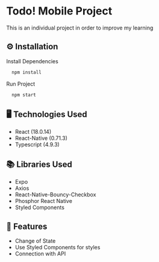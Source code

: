 # Todo! Mobile Project

This is an individual project in order to improve my learning

## ⚙️ Installation

Install Dependencies

```bash
  npm install
```

Run Project

```bash
  npm start
```

## 🖥️ Technologies Used

- React (18.0.14)
- React-Native (0.71.3)
- Typescript (4.9.3)

## 📚 Libraries Used

- Expo
- Axios
- React-Native-Bouncy-Checkbox
- Phosphor React Native
- Styled Components

## 🚀 Features

- Change of State
- Use Styled Components for styles
- Connection with API
